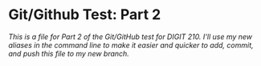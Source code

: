 # Git/Github Test: Part 2

*This is a file for Part 2 of the Git/GitHub test for DIGIT 210. I'll use my new aliases in the command line to make it easier and quicker to add, commit, and push this file to my new branch.*